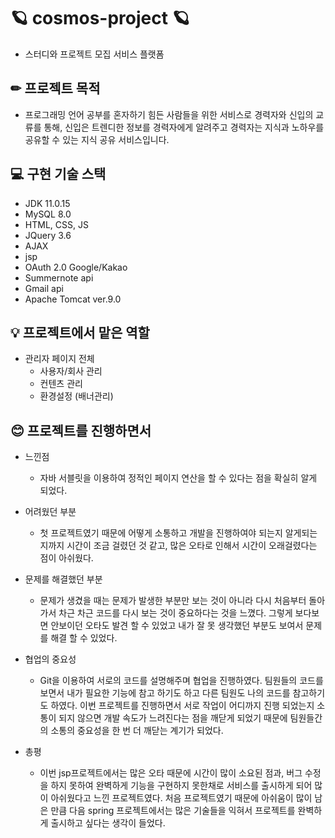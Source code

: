 # 🪐 cosmos-project 🪐
- 스터디와 프로젝트 모집 서비스 플랫폼

## ✏ 프로젝트 목적 
- 프로그래밍 언어 공부를 혼자하기 힘든 사람들을 위한 서비스로 경력자와 신입의 교류를 통해, 
신입은 트렌디한 정보를 경력자에게 알려주고 경력자는 지식과 노하우를 공유할 수 있는 지식 공유 서비스입니다.

## 💻 구현 기술 스택 
- JDK 11.0.15
- MySQL 8.0
- HTML, CSS, JS
- JQuery 3.6
- AJAX
- jsp
- OAuth 2.0 Google/Kakao
- Summernote api 
- Gmail api
- Apache Tomcat ver.9.0
 
## 💡 프로젝트에서 맡은 역할 
* 관리자 페이지 전체
  - 사용자/회사 관리
  - 컨텐츠 관리
  - 환경설정 (배너관리)

## 😊 프로젝트를 진행하면서
   * 느낀점
   
     - 자바 서블릿을 이용하여 정적인 페이지 연산을 할 수 있다는 점을 확실히 알게 되었다.
     
   * 어려웠던 부분
   
     - 첫 프로젝트였기 때문에 어떻게 소통하고 개발을 진행하여야 되는지 알게되는지까지 시간이 조금 걸렸던 것 같고, 많은 오타로 인해서 시간이 오래걸렸다는 점이 아쉬웠다.
   * 문제를 해결했던 부분
     - 문제가 생겼을 때는 문제가 발생한 부분만 보는 것이 아니라 다시 처음부터 돌아가서 차근 차근 코드를 다시 보는 것이 중요하다는 것을 느꼈다.
     그렇게 보다보면 안보이던 오타도 발견 할 수 있었고 내가 잘 못 생각했던 부분도 보여서 문제를 해결 할 수 있었다.
   * 협업의 중요성
      - Git을 이용하여 서로의 코드를 설명해주며 협업을 진행하였다. 팀원들의 코드를 보면서 내가 필요한 기능에 참고 하기도 하고 다른 팀원도 나의 코드를 참고하기도 하였다.
      이번 프로젝트를 진행하면서 서로 작업이 어디까지 진행 되었는지 소통이 되지 않으면 개발 속도가 느려진다는 점을 깨닫게 되었기 때문에 팀원들간의 소통의 중요성을 한 번 더 깨닫는 계기가 되었다.
   * 총평
      -  이번 jsp프로젝트에서는 많은 오타 때문에 시간이 많이 소요된 점과, 버그 수정을 하지 못하여 
        완벽하게 기능을 구현하지 못한채로 서비스를 출시하게 되어 많이 아쉬웠다고 느낀 프로젝트였다.
        처음 프로젝트였기 때문에 아쉬움이 많이 남은 만큼
        다음 spring 프로젝트에서는 많은 기술들을 익혀서 프로젝트를 완벽하게 출시하고 싶다는 생각이 들었다.


